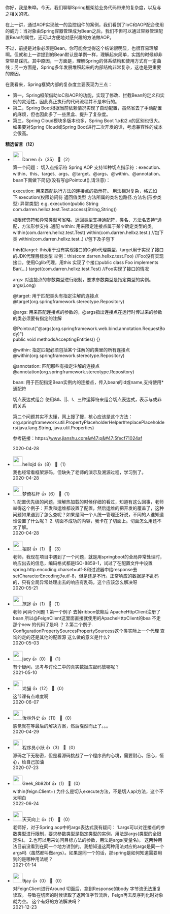 你好，我是朱晔。今天，我们聊聊Spring框架给业务代码带来的复杂度，以及与之相关的坑。

在上一讲，通过AOP实现统一的监控组件的案例，我们看到了IoC和AOP配合使用的威力：当对象由Spring容器管理成为Bean之后，我们不但可以通过容器管理配置Bean的属性，还可以方便地对感兴趣的方法做AOP。

不过，前提是对象必须是Bean。你可能会觉得这个结论很明显，也很容易理解啊。但就和上一讲提到的Bean默认是单例一样，理解起来简单，实践的时候却非常容易踩坑。其中原因，一方面是，理解Spring的体系结构和使用方式有一定曲线；另一方面是，Spring多年发展堆积起来的内部结构非常复杂，这也是更重要的原因。

在我看来，Spring框架内部的复杂度主要表现为三点：

- 第一，Spring框架借助IoC和AOP的功能，实现了修改、拦截Bean的定义和实例的灵活性，因此真正执行的代码流程并不是串行的。
- 第二，Spring Boot根据当前依赖情况实现了自动配置，虽然省去了手动配置的麻烦，但也因此多了一些黑盒、提升了复杂度。
- 第三，Spring Cloud模块多版本也多，Spring Boot 1.x和2.x的区别也很大。如果要对Spring Cloud或Spring Boot进行二次开发的话，考虑兼容性的成本会很高。
<div><strong>精选留言（12）</strong></div><ul>
<li><img src="https://static001.geekbang.org/account/avatar/00/13/26/38/ef063dc2.jpg" width="30px"><span>Darren</span> 👍（35） 💬（2）<div>第一个问题：
切入点指示符
Spring AOP 支持10种切点指示符：execution、within、this、target、args、@target、@args、@within、@annotation、bean下面做下简记(没有写@Pointcut(),请注意)：

execution: 用来匹配执行方法的连接点的指示符。
用法相对复杂，格式如下:execution(权限访问符 返回值类型 方法所属的类名包路径.方法名(形参类型) 异常类型)
e.g. execution(public String com.darren.hellxz.test.Test.access(String,String))

权限修饰符和异常类型可省略，返回类型支持通配符，类名、方法名支持*通配，方法形参支持..通配
within: 用来限定连接点属于某个确定类型的类。
within(com.darren.hellxz.test.Test)
within(com.darren.hellxz.test.) &#47;&#47;包下类
within(com.darren.hellxz.test..) &#47;&#47;包下及子包下

this和target: this用于没有实现接口的Cglib代理类型，target用于实现了接口的JDK代理目标类型
举例：this(com.darren.hellxz.test.Foo) &#47;&#47;Foo没有实现接口，使用Cglib代理，用this
实现了个接口public class Foo implements Bar{...}
target(com.darren.hellxz.test.Test) &#47;&#47;Foo实现了接口的情况

args: 对连接点的参数类型进行限制，要求参数类型是指定类型的实例。
args(Long)

@target: 用于匹配类头有指定注解的连接点
@target(org.springframework.stereotype.Repository)

@args: 用来匹配连接点的参数的，@args指出连接点在运行时传过来的参数的类必须要有指定的注解

@Pointcut(&quot;@args(org.springframework.web.bind.annotation.RequestBody)&quot;)  
public void methodsAcceptingEntities() {}

@within: 指定匹配必须包括某个注解的的类里的所有连接点
@within(org.springframework.stereotype.Repository)

@annotation: 匹配那些有指定注解的连接点
@annotation(org.springframework.stereotype.Repository)

bean: 用于匹配指定Bean实例内的连接点，传入bean的id或name,支持使用*通配符

切点表达式组合
使用&amp;&amp;、||、!、三种运算符来组合切点表达式，表示与或非的关系

第二个问题其实不太懂，网上搜了搜，核心应该是这个方法：
org.springframework.util.PropertyPlaceholderHelper#replacePlaceholders(java.lang.String, java.util.Properties)

参考链接：https:&#47;&#47;www.jianshu.com&#47;p&#47;5fecf71024af</div>2020-04-28</li><br/><li><img src="https://static001.geekbang.org/account/avatar/00/14/79/01/e71510dc.jpg" width="30px"><span>hellojd</span> 👍（8） 💬（1）<div>我也经常看框架源码，但缺失了老师的演示及溯源过程，学习到了。</div>2020-04-28</li><br/><li><img src="http://thirdwx.qlogo.cn/mmopen/vi_32/bvj76PmeUvW8kokyu91IZWuRATKmabibDWbzAj2TajeEic7WvKCJOLaOh6jibEmdQ36EO3sBUZ0HibAiapsrZo64U8w/132" width="30px"><span>梦倚栏杆</span> 👍（6） 💬（1）<div>1. 配置优先级的问题，理解热加载的时候仔细的看过，知道有这么回事，老师举得这个例子：开发和运维都设置了配置，然后运维的把开发的覆盖了，这种问题如果遇到了怎么查呢？如果是同一个人统一管理还好说，不同的人谁知道谁设置了什么呢？
2. 切面不成功的内容，我卡在了切面上。切面怎么用还不太了解。</div>2020-04-28</li><br/><li><img src="https://static001.geekbang.org/account/avatar/00/13/12/b2/3fb9a4a1.jpg" width="30px"><span>招财</span> 👍（1） 💬（3）<div>老师，我现在项目中遇到了一个问题，就是用springboot的全局异常处理时，响应出去的信息，编码格式都是ISO-8859-1，试过了在配置文件中设置spring.http.encoding.charset=utf-8和过滤器中给response去setCharacterEncoding为utf-8，但是还是不行。正常响应的数据是不乱码的，只有全局异常处理出去的响应有乱码，这个应该怎么解决呀</div>2020-05-21</li><br/><li><img src="https://static001.geekbang.org/account/avatar/00/12/81/e6/6cafed37.jpg" width="30px"><span>旅途</span> 👍（1） 💬（1）<div>老师 问两个问题
1.第一个例子 去掉ribbon依赖后 ApacheHttpClient注册了bean 所以@FeignClient这里面直接就使用的ApacheHttpClient的bea 不走那个new 的代码了是吗 ？
2.第二个例子. ConfigurationPropertySourcesPropertySourcess这个类实际上一个代理 查询的走的还是其他的配置源 这么做的意义是什么?</div>2020-05-03</li><br/><li><img src="https://static001.geekbang.org/account/avatar/00/10/d6/60/f21b2164.jpg" width="30px"><span>jacy</span> 👍（0） 💬（1）<div>有个疑问，思考与讨论二中的真实数据库密码放哪呢？</div>2021-05-10</li><br/><li><img src="https://static001.geekbang.org/account/avatar/00/10/f9/aa/3e80212e.jpg" width="30px"><span>龙猫</span> 👍（12） 💬（0）<div>这节课有点难度啊</div>2020-06-07</li><br/><li><img src="https://static001.geekbang.org/account/avatar/00/12/24/2a/33441e2b.jpg" width="30px"><span>汝林外史</span> 👍（11） 💬（0）<div>感觉就在等最后的解决方案，然后戛然而止了。。。</div>2020-04-29</li><br/><li><img src="https://static001.geekbang.org/account/avatar/00/0f/7e/bb/947c329a.jpg" width="30px"><span>程序员小跃</span> 👍（3） 💬（0）<div>源码之下无秘密，但是看源码挑战了一个程序员的心境，需要耐心，细心，恒心，给自己加油</div>2020-07-23</li><br/><li><img src="" width="30px"><span>Geek_8b92bf</span> 👍（1） 💬（0）<div>within(feign.Client+) 为什么是切入execute方法，不是切人api方法，这个不太明白</div>2022-06-24</li><br/><li><img src="https://static001.geekbang.org/account/avatar/00/12/f5/57/ce10fb1b.jpg" width="30px"><span>天天向上</span> 👍（1） 💬（0）<div>老师好，对于Spring aop中的args表达式我有疑问：
1.args可以对连接点的参数类型进行限制，要求参数类型是指定类型的实例，用法是args(类型的全限定名)。
2.也可以用来访问目标方法的参数，用法是args(变量名)。
这两种用法目前没看到在同一个地方讲到的。我想知道这两种用法对应的args是同一个args吗（虽然都叫做args）。如果是同一个的话，那spring是如何知道需要用到的是哪种用法呢？</div>2021-01-14</li><br/><li><img src="https://static001.geekbang.org/account/avatar/00/11/32/b6/cd785ef7.jpg" width="30px"><span>9jay</span> 👍（0） 💬（0）<div>对FeignClient进行Around 切面后，拿到Response的body 字节流无法重复读取。
导致在切面的时候读取了返回值字节流后，Feign再去反序列化时对象就为空。
这个有好的方法解决吗？</div>2021-12-23</li><br/>
</ul>